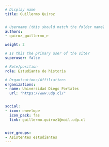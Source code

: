 ```yaml
---
# Display name
title: Guillermo Quiroz


# Username (this should match the folder name)
authors:
- quiroz_guillermo_e

weight: 2 

# Is this the primary user of the site?
superuser: false

# Role/position
role: Estudiante de historia

# Organizations/Affiliations
organizations:
- name: Universidad Diego Portales
  url: "https://www.udp.cl/"


social:
- icon: envelope
  icon_pack: fas
  link: guillermo.quiroz1@mail.udp.cl


user_groups:
- Asistentes estudiantes 
---
```




